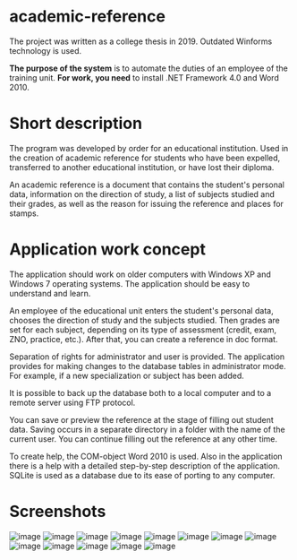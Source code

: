 # academic-reference
The project was written as a college thesis in 2019.
Outdated Winforms technology is used. 

<strong>The purpose of the system</strong> is to automate the duties of an employee of the training unit.
<strong>For work, you need</strong> to install .NET Framework 4.0 and Word 2010.

# Short description
The program was developed by order for an educational institution. Used in the creation of academic reference for students who have been expelled, transferred to another educational institution, or have lost their diploma.

An academic reference is a document that contains the student's personal data, information on the direction of study, a list of subjects studied and their grades, as well as the reason for issuing the reference and places for stamps.

# Application work concept
The application should work on older computers with Windows XP and Windows 7 operating systems. The application should be easy to understand and learn.

An employee of the educational unit enters the student's personal data, chooses the direction of study and the subjects studied. Then grades are set for each subject, depending on its type of assessment (credit, exam, ZNO, practice, etc.). After that, you can create a reference in doc format.

Separation of rights for administrator and user is provided.
The application provides for making changes to the database tables in administrator mode. For example, if a new specialization or subject has been added.

It is possible to back up the database both to a local computer and to a remote server using FTP protocol.

You can save or preview the reference at the stage of filling out student data. Saving occurs in a separate directory in a folder with the name of the current user. You can continue filling out the reference at any other time.

To create help, the COM-object Word 2010 is used. Also in the application there is a help with a detailed step-by-step description of the application. SQLite is used as a database due to its ease of porting to any computer.

# Screenshots
![image](https://user-images.githubusercontent.com/37472784/88281145-d5890c00-ccef-11ea-91bf-ca6a8099ee3b.png)
![image](https://user-images.githubusercontent.com/37472784/88281196-e6398200-ccef-11ea-8279-1993fac18909.png)
![image](https://user-images.githubusercontent.com/37472784/88281244-fea99c80-ccef-11ea-9e40-d6c38a9dd172.png)
![image](https://user-images.githubusercontent.com/37472784/88281822-00c02b00-ccf1-11ea-93d9-e045b484991e.png)
![image](https://user-images.githubusercontent.com/37472784/88281665-c0f94380-ccf0-11ea-809f-5b5fcf59eeb9.png)
![image](https://user-images.githubusercontent.com/37472784/88281691-ca82ab80-ccf0-11ea-8149-9cc617ca0ab8.png)
![image](https://user-images.githubusercontent.com/37472784/88281715-d2425000-ccf0-11ea-9b15-bf06b289a2a4.png)
![image](https://user-images.githubusercontent.com/37472784/88282015-62809500-ccf1-11ea-949f-0c1cb381de74.png)
![image](https://user-images.githubusercontent.com/37472784/88281301-18e37a80-ccf0-11ea-8557-c41de8a600fe.png)
![image](https://user-images.githubusercontent.com/37472784/88281469-63fd8d80-ccf0-11ea-8e31-ea758e3d36ca.png)
![image](https://user-images.githubusercontent.com/37472784/88281485-6eb82280-ccf0-11ea-8724-a7e495f218af.png)
![image](https://user-images.githubusercontent.com/37472784/88281603-aaeb8300-ccf0-11ea-8908-cb57386fbe46.png)
![image](https://user-images.githubusercontent.com/37472784/88281636-b6d74500-ccf0-11ea-9240-e7f536f82f45.png)

